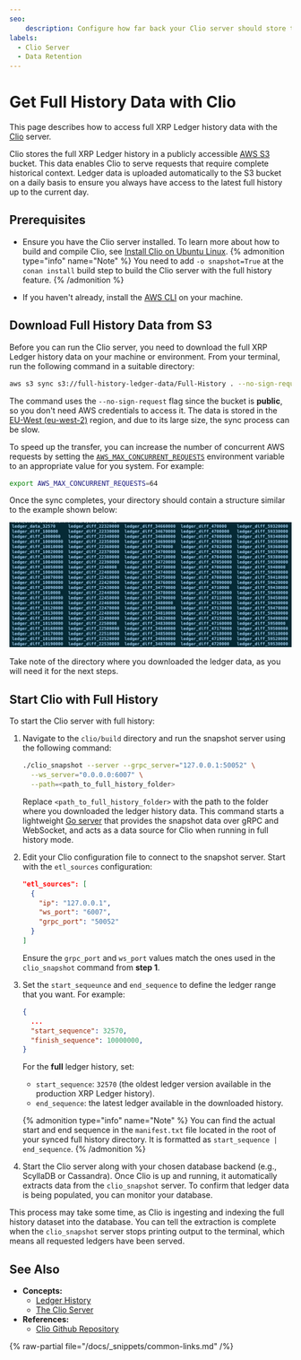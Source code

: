 ```yaml
---
seo:
    description: Configure how far back your Clio server should store transaction history.
labels:
  - Clio Server
  - Data Retention
---
```

# Get Full History Data with Clio

This page describes how to access full XRP Ledger history data with the [Clio](../../../concepts/networks-and-servers/the-clio-server.md) server.

Clio stores the full XRP Ledger history in a publicly accessible [AWS S3](https://aws.amazon.com/s3/) bucket. This data enables Clio to serve requests that require complete historical context. Ledger data is uploaded automatically to the S3 bucket on a daily basis to ensure you always have access to the latest full history up to the current day.

## Prerequisites

- Ensure you have the Clio server installed. To learn more about how to build and compile Clio, see [Install Clio on Ubuntu Linux](../../installation/install-clio-on-ubuntu.md).
  {% admonition type="info" name="Note" %}
  You need to add `-o snapshot=True` at the `conan install` build step to build the Clio server with the full history feature.
  {% /admonition %}

- If you haven't already, install the [AWS CLI](https://docs.aws.amazon.com/cli/latest/userguide/getting-started-install.html) on your machine.

## Download Full History Data from S3

Before you can run the Clio server, you need to download the full XRP Ledger history data on your machine or environment. From your terminal, run the following command in a suitable directory:

```sh
aws s3 sync s3://full-history-ledger-data/Full-History . --no-sign-request
```

The command uses the `--no-sign-request` flag since the bucket is **public**, so you don't need AWS credentials to access it. The data is stored in the [EU-West (eu-west-2)](https://docs.aws.amazon.com/global-infrastructure/latest/regions/aws-regions.html) region, and due to its large size, the sync process can be slow.

To speed up the transfer, you can increase the number of concurrent AWS requests by setting the [`AWS_MAX_CONCURRENT_REQUESTS`](https://awscli.amazonaws.com/v2/documentation/api/latest/topic/s3-config.html#max-concurrent-requests) environment variable to an appropriate value for you system. For example:

```sh
export AWS_MAX_CONCURRENT_REQUESTS=64
```

Once the sync completes, your directory should contain a structure similar to the example shown below:

![Clio history files](../../../img/clio-history.png)

Take note of the directory where you downloaded the ledger data, as you will need it for the next steps.

## Start Clio with Full History

To start the Clio server with full history:

1. Navigate to the `clio/build` directory and run the snapshot server using the following command:

    ```sh
    ./clio_snapshot --server --grpc_server="127.0.0.1:50052" \
      --ws_server="0.0.0.0:6007" \
      --path=<path_to_full_history_folder>
    ```

    Replace `<path_to_full_history_folder>` with the path to the folder where you downloaded the ledger history data.
    This command starts a lightweight [Go server](https://github.com/XRPLF/clio/tree/develop/tools/snapshot) that provides the snapshot data over gRPC and WebSocket, and acts as a data source for Clio when running in full history mode.
2. Edit your Clio configuration file to connect to the snapshot server. Start with the `etl_sources` configuration: 

    ```json
    "etl_sources": [
      {
        "ip": "127.0.0.1",
        "ws_port": "6007",
        "grpc_port": "50052"
      }
    ]
    ```

    Ensure the `grpc_port` and `ws_port` values match the ones used in the `clio_snapshot` command from **step 1**.

3. Set the `start_sequeunce` and `end_sequence` to define the ledger range that you want. For example:

   ```json
   {
     ...
     "start_sequence": 32570,
     "finish_sequence": 10000000,
   }
   ```

   For the **full** ledger history, set:

     - `start_sequence`: `32570` (the oldest ledger version available in the production XRP Ledger history).
     - `end_sequence`: the latest ledger available in the downloaded history.

    {% admonition type="info" name="Note" %}
    You can find the actual start and end sequence in the `manifest.txt` file located in the root of your synced full history directory. It is formatted as `start_sequence | end_sequence`.
    {% /admonition %}
4. Start the Clio server along with your chosen database backend (e.g., ScyllaDB or Cassandra). Once Clio is up and running, it automatically extracts data from the `clio_snapshot` server. To confirm that ledger data is being populated, you can monitor your database.

This process may take some time, as Clio is ingesting and indexing the full history dataset into the database. You can tell the extraction is complete when the `clio_snapshot` server stops printing output to the terminal, which means all requested ledgers have been served.

## See Also

- **Concepts:**
    - [Ledger History](../../../concepts/networks-and-servers/ledger-history.md)
    - [The Clio Server](../../../concepts/networks-and-servers/the-clio-server.md)
- **References:**
    - [Clio Github Repository](https://github.com/XRPLF/clio)

{% raw-partial file="/docs/_snippets/common-links.md" /%}
